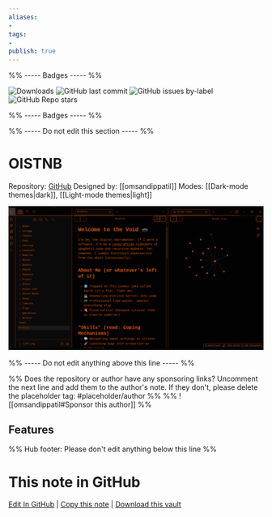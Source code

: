 ```yaml
---
aliases:
- 
tags: 
- 
publish: true
---
```


%% ----- Badges ----- %%

![Downloads](https://img.shields.io/badge/downloads-2641-573E7A?style=for-the-badge&logo=)
![GitHub last commit](https://img.shields.io/github/last-commit/omsandippatil/OISTNB?color=573E7A&label=last%20update&logo=github&style=for-the-badge)
![GitHub issues by-label](https://img.shields.io/github/issues/omsandippatil/OISTNB/help%20wanted?color=573E7A&logo=github&style=for-the-badge) 
![GitHub Repo stars](https://img.shields.io/github/stars/omsandippatil/OISTNB?color=573E7A&logo=github&style=for-the-badge)

%% ----- Badges ----- %%

%% ----- Do not edit this section ----- %%

# OISTNB

Repository: [GitHub](https://github.com/omsandippatil/OISTNB)
Designed by: [[omsandippatil]]
Modes: [[Dark-mode themes|dark]], [[Light-mode themes|light]]



![screenshot](https://github.com/omsandippatil/OISTNB/raw/HEAD/OISTNB.png)

%% ----- Do not edit anything above this line ----- %% 

%% Does the repository or author have any sponsoring links? Uncomment the next line and add them to the author's note. If they don't, please delete the placeholder tag: #placeholder/author %%
%% ![[omsandippatil#Sponsor this author]] %%


## Features



%% Hub footer: Please don't edit anything below this line %%

# This note in GitHub

<span class="git-footer">[Edit In GitHub](https://github.dev/obsidian-community/obsidian-hub/blob/main/02%20-%20Community%20Expansions/02.05%20All%20Community%20Expansions/Themes/OISTNB.md "git-hub-edit-note") | [Copy this note](https://raw.githubusercontent.com/obsidian-community/obsidian-hub/main/02%20-%20Community%20Expansions/02.05%20All%20Community%20Expansions/Themes/OISTNB.md "git-hub-copy-note") | [Download this vault](https://github.com/obsidian-community/obsidian-hub/archive/refs/heads/main.zip "git-hub-download-vault") </span>
